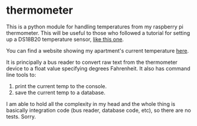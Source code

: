 # thermometer

This is a python module for handling temperatures from my raspberry pi thermometer. This will be useful
to those who followed a tutorial for setting up a DS18B20 temperature sensor, [like this one](https://www.hackster.io/timfernando/a-raspberry-pi-thermometer-you-can-access-anywhere-33061c).

You can find a website showing my apartment's current temperature [here](https://temp-in-nolans-apartment.herokuapp.com/).

It is principally a bus reader to convert raw text from the thermometer device to a float value
specifying degrees Fahrenheit. It also has command line tools to:

1. print the current temp to the console.
2. save the current temp to a database.

I am able to hold all the complexity in my head and the whole thing is basically integration code
(bus reader, database code, etc), so there are no tests. Sorry.
